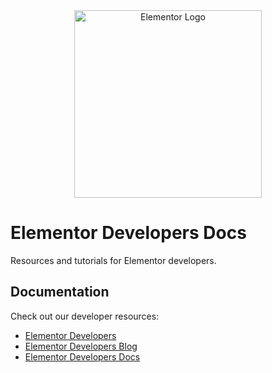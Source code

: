 <div align="center">
    <img width="300" src="https://developers.elementor.com/docs/assets/img/logo.svg" alt="Elementor Logo">
</div>

# Elementor Developers Docs

Resources and tutorials for Elementor developers.

## Documentation

Check out our developer resources:

* [Elementor Developers](https://developers.elementor.com/)
* [Elementor Developers Blog](https://developers.elementor.com/blog/)
* [Elementor Developers Docs](https://developers.elementor.com/docs/)
